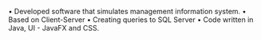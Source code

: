 •	Developed software that simulates management information system.
•	Based on Client-Server
•	Creating queries to SQL Server
•	Code written in Java, UI - JavaFX and CSS.
